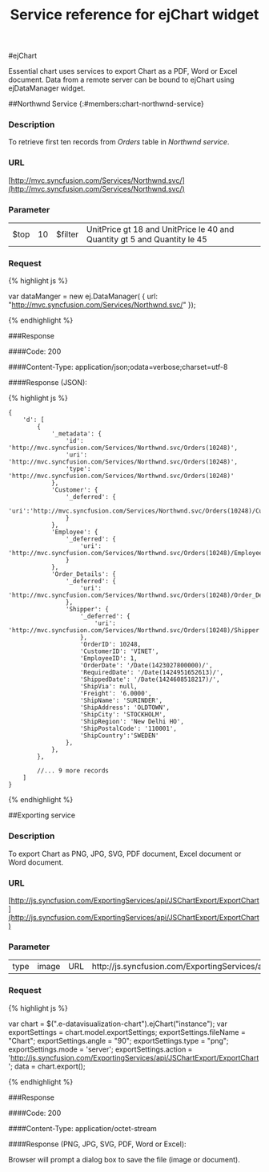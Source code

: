 ﻿---
layout: post
title: Service reference for ejChart widget
description: What are the services used in Essential JavaScript Chart.
documentation: api
platform: js
keywords: ejChart, Services, Essential JS Chart, Chart, Northwind Service, Excel Exporting Service, Chart Exporting
metaname: 
metacontent:
control: ejChart
---

#ejChart
<ts root="datavisualization" />

Essential chart uses services to export Chart as a PDF, Word or Excel document. Data from a remote server can be bound to ejChart using ejDataManager widget.

##Northwnd Service
{:#members:chart-northwnd-service}

### Description

To retrieve first ten records from *Orders* table in *Northwnd service*.

### URL
[http://mvc.syncfusion.com/Services/Northwnd.svc/](http://mvc.syncfusion.com/Services/Northwnd.svc/)

### Parameter
<table>
<tr>
<td>$top</td><td>10</td>
<td>$filter</td><td>UnitPrice gt 18 and UnitPrice le 40 and Quantity gt 5 and Quantity le 45</td>
</tr>
</table>

### Request

{% highlight js %}
 
var dataManger = new ej.DataManager(
{
    url: "http://mvc.syncfusion.com/Services/Northwnd.svc/"
});

{% endhighlight %}

###Response

####Code: 200

####Content-Type: application/json;odata=verbose;charset=utf-8

####Response (JSON):

{% highlight js %}

	{
	    'd': [
            {
                '_metadata': {
                    'id': 'http://mvc.syncfusion.com/Services/Northwnd.svc/Orders(10248)',
                    'uri': 'http://mvc.syncfusion.com/Services/Northwnd.svc/Orders(10248)',
                    'type': 'http://mvc.syncfusion.com/Services/Northwnd.svc/Orders(10248)'
                },
                'Customer': {
                    '_deferred': {
                        'uri':'http://mvc.syncfusion.com/Services/Northwnd.svc/Orders(10248)/Customer'
                    }
                },
                'Employee': {
                    '_deferred': {
                        'uri': 'http://mvc.syncfusion.com/Services/Northwnd.svc/Orders(10248)/Employee'
                    }
                },
                'Order_Details': {
                    '_deferred': {
                        'uri': 'http://mvc.syncfusion.com/Services/Northwnd.svc/Orders(10248)/Order_Details'
                    },
                    'Shipper': {
                        '_deferred': {
                            'uri': 'http://mvc.syncfusion.com/Services/Northwnd.svc/Orders(10248)/Shipper'
                        },
                        'OrderID': 10248,
                        'CustomerID': 'VINET',
                        'EmployeeID': 1,
                        'OrderDate': '/Date(1423027800000)/',
                        'RequiredDate': '/Date(1424951652613)/',
                        'ShippedDate': '/Date(1424608518217)/',
                        'ShipVia': null,
                        'Freight': '6.0000',
                        'ShipName': 'SURINDER',
                        'ShipAddress': 'OLDTOWN',
                        'ShipCity': 'STOCKHOLM',
                        'ShipRegion': 'New Delhi HO',
                        'ShipPostalCode': '110001',
                        'ShipCountry':'SWEDEN'
                    },
                },
            },

            //... 9 more records
	    ]
	}
{% endhighlight %}

##Exporting service

### Description

To export Chart as PNG, JPG, SVG, PDF document, Excel document or Word document.

### URL
[http://js.syncfusion.com/ExportingServices/api/JSChartExport/ExportChart](http://js.syncfusion.com/ExportingServices/api/JSChartExport/ExportChart)

### Parameter
<table>
<tr>
<td>type</td><td>image</td>
<td>URL</td><td>http://js.syncfusion.com/ExportingServices/api/JSChartExport/ExportChart</td>
<td>exportMultipleChart</td><td>false</td>
</tr>
</table>

### Request

{% highlight js %}
 
var chart = $(".e-datavisualization-chart").ejChart("instance");
var exportSettings = chart.model.exportSettings;
exportSettings.fileName = "Chart";
exportSettings.angle = "90";
exportSettings.type = "png";
exportSettings.mode = 'server';
exportSettings.action = 'http://js.syncfusion.com/ExportingServices/api/JSChartExport/ExportChart';
data = chart.export();

{% endhighlight %}

###Response

####Code: 200

####Content-Type: application/octet-stream

####Response (PNG, JPG, SVG, PDF, Word or Excel):

Browser will prompt a dialog box to save the file (image or document).


